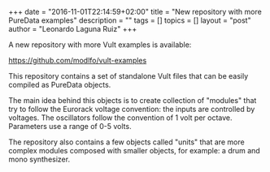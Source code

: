 +++
date = "2016-11-01T22:14:59+02:00"
title = "New repository with more PureData examples"
description = ""
tags = []
topics = []
layout = "post"
author = "Leonardo Laguna Ruiz"
+++

A new repository with more Vult examples is available:

https://github.com/modlfo/vult-examples

<!--more-->


This repository contains a set of standalone Vult files that can be easily compiled as PureData objects.

The main idea behind this objects is to create collection of "modules" that try to follow the Eurorack voltage convention: the inputs are controlled by voltages. The oscillators follow the convention of 1 volt per octave. Parameters use a range of 0-5 volts.

The repository also contains a few objects called "units" that are more complex modules composed with smaller objects, for example: a drum and mono synthesizer.


